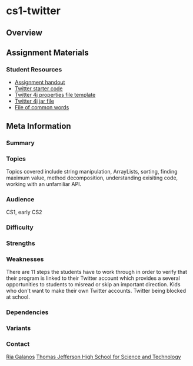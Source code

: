 # cs1-twitter

## Overview

## Assignment Materials

### Student Resources

* [Assignment handout](Twitter.doc)
* [Twitter starter code](Twitter_Driver.java)
*  [Twitter 4j properties file template](twitter4j.properties)
*  [Twitter 4j jar file](twitter4j-core-4.0.4.jar)
*  [File of common words](commonWords.txt)

## Meta Information

### Summary

### Topics
Topics covered include string manipulation, ArrayLists, sorting, finding maximum value, method decomposition, understanding exisiting code, working with an unfamiliar API.

### Audience
CS1, early CS2

### Difficulty

### Strengths

### Weaknesses
There are 11 steps the students have to work through in order to verify that their program is linked to their Twitter account which provides a several opportunities to students to misread or skip an important direction.    Kids who don't want to make their own Twitter accounts.  Twitter being blocked at school.

### Dependencies

### Variants

### Contact
[Ria Galanos](mailto:ria.galanos@gmail.com)
[Thomas Jefferson High School for Science and Technology](http://www.tjhsst.edu)

